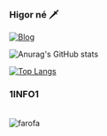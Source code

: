 ### Higor né 🗡️
[![Blog](https://img.shields.io/website?label=HigorAmaral&style=for-the-badge&url=https://google.com/)]()

![Anurag's GitHub stats](https://github-readme-stats.vercel.app/api?username=HigorAmaral&show_icons=true&theme=radical)

[![Top Langs](https://github-readme-stats.vercel.app/api/top-langs/?username=HigorAmaral)](https://github.com/anuraghazra/github-readme-stats)

### 1INFO1

<div style="display: inline-block"><br/>
<img align="center" alt="farofa" src=https://img.shields.io/badge/HTML5-E34F26?style=for-the-badge&logo=html5&logoColor=white>
